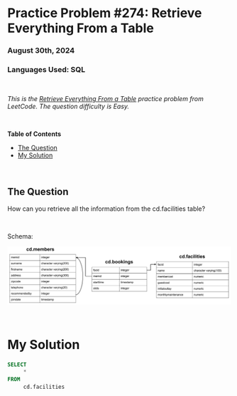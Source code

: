# **Practice Problem #274: Retrieve Everything From a Table**
### August 30th, 2024
### Languages Used: SQL

<br>

*This is the [Retrieve Everything From a Table](https://pgexercises.com/questions/basic/selectall.html) practice problem from LeetCode. The question difficulty is Easy.*

<br>

**Table of Contents**

-   [The Question](#the-question)
-   [My Solution](#my-solution)
  
<br>

## The Question

How can you retrieve all the information from the cd.facilities table?

<br>

Schema:

![Testing](figs/pg_schema.png)

<br>

# My Solution

``` SQL
SELECT 
     *
FROM
     cd.facilities
```
